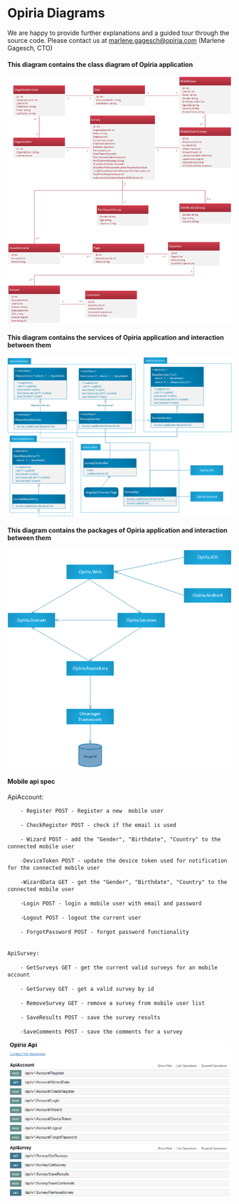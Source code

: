 # Opiria Diagrams


We are happy to provide further explanations and a guided tour through the source code. 
Please contact us at marlene.gagesch@opiria.com (Marlene Gagesch, CTO)

#### This diagram contains the class diagram of Opiria application
![GitHub Logo](https://github.com/opiria-pdata/opiria-diagrams/blob/master/OpiriaClasses.png)

#### This diagram contains the services of Opiria application and interaction between them
![GitHub Logo](https://github.com/opiria-pdata/opiria-diagrams/blob/master/OpiriaServices.png)

#### This diagram contains the packages of Opiria application and interaction between them
![GitHub Logo](https://github.com/opiria-pdata/opiria-diagrams/blob/master/OpiriaPackages.png)

#### Mobile api spec

 ApiAccount:

        - Register POST - Register a new  mobile user

        - CheckRegister POST - check if the email is used

        - Wizard POST - add the "Gender", "Birthdate", "Country" to the connected mobile user

        -DeviceToken POST - update the device token used for notification for the connected mobile user

        -WizardData GET - get the "Gender", "Birthdate", "Country" to the connected mobile user

        -Login POST - login a mobile user with email and password

        -Logout POST - logout the current user

        - ForgotPassword POST - forgot password functionality


    ApiSurvey:

        - GetSurveys GET - get the current valid surveys for an mobile account

        - GetSurvey GET - get a valid survey by id

        - RemoveSurvey GET - remove a survey from mobile user list

        - SaveResults POST - save the survey results

        -SaveComments POST - save the comments for a survey
        
![GitHub Logo](https://github.com/opiria-pdata/opiria-diagrams/blob/master/ApiSpec.png)        
